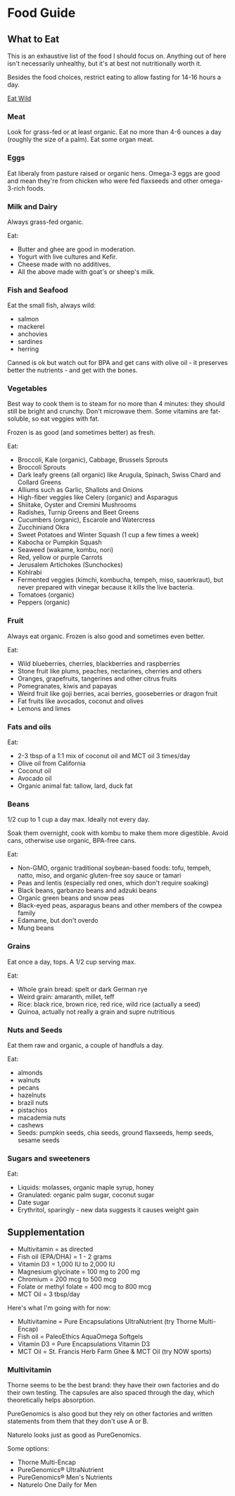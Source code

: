 # Food Guide

## What to Eat

This is an exhaustive list of the food I should focus on. Anything out of here isn't necessarily unhealthy, but it's at best not nutritionally worth it.

Besides the food choices, restrict eating to allow fasting for 14-16 hours a day.

[Eat Wild](http://www.eatwild.com/products/canada.html#QB)

### Meat

Look for grass-fed or at least organic. Eat no more than 4-6 ounces a day (roughly the size of a palm). Eat some organ meat.

### Eggs

Eat liberaly from pasture raised or organic hens. Omega-3 eggs are good and mean they're from chicken who were fed flaxseeds and other omega-3-rich foods.

### Milk and Dairy

Always grass-fed organic.

Eat:

- Butter and ghee are good in moderation.
- Yogurt with live cultures and Kefir.
- Cheese made with no additives.
- All the above made with goat's or sheep's milk.

### Fish and Seafood

Eat the small fish, always wild: 

- salmon
- mackerel
- anchovies
- sardines
- herring 

Canned is ok but watch out for BPA and get cans with olive oil - it preserves better the nutrients - and get with the bones.

### Vegetables

Best way to cook them is to steam for no more than 4 minutes: they should still be bright and crunchy. Don't microwave them. Some vitamins are fat-soluble, so eat veggies with fat.

Frozen is as good (and sometimes better) as fresh.

Eat:

- Broccoli, Kale (organic), Cabbage, Brussels Sprouts
- Broccoli Sprouts
- Dark leafy greens (all organic) like Arugula, Spinach, Swiss Chard and Collard Greens
- Alliums such as Garlic, Shallots and Onions
- High-fiber veggies like Celery (organic) and Asparagus
- Shiitake, Oyster and Cremini Mushrooms
- Radishes, Turnip Greens and Beet Greens
- Cucumbers (organic), Escarole and Watercress
- Zucchiniand Okra
- Sweet Potatoes and Winter Squash (1 cup a few times a week)
- Kabocha or Pumpkin Squash
- Seaweed (wakame, kombu, nori)
- Red, yellow or purple Carrots
- Jerusalem Artichokes (Sunchockes)
- Kohlrabi
- Fermented veggies (kimchi, kombucha, tempeh, miso, sauerkraut), but never prepared with vinegar because it kills the live bacteria.
- Tomatoes (organic)
- Peppers (organic)

### Fruit

Always eat organic. Frozen is also good and sometimes even better.

Eat:

- Wild blueberries, cherries, blackberries and raspberries
- Stone fruit like plums, peaches, nectarines, cherries and others
- Oranges, grapefruits, tangerines and other citrus fruits
- Pomegranates, kiwis and papayas
- Weird fruit like goji berries, acai berries, gooseberries or dragon fruit
- Fat fruits like avocados, coconut and olives
- Lemons and limes

### Fats and oils

Eat:

- 2-3 tbsp of a 1:1 mix of coconut oil and MCT oil 3 times/day
- Olive oil from California
- Coconut oil
- Avocado oil
- Organic animal fat: tallow, lard, duck fat

### Beans

1/2 cup to 1 cup a day max. Ideally not every day.

Soak them overnight, cook with kombu to make them more digestible. Avoid cans, otherwise use organic, BPA-free cans.

Eat:

- Non-GMO, organic traditional soybean-based foods: tofu, tempeh, natto, miso, and organic gluten-free soy sauce or tamari
- Peas and lentis (especially red ones, which don't require soaking)
- Black beans, garbanzo beans and adzuki beans
- Organic green beans and snow peas
- Black-eyed peas, asparagus beans and other members of the cowpea family
- Edamame, but don't overdo
- Mung beans

### Grains

Eat once a day, tops. A 1/2 cup serving max.

Eat:

- Whole grain bread: spelt or dark German rye
- Weird grain: amaranth, millet, teff
- Rice: black rice, brown rice, red rice, wild rice (actually a seed)
- Quinoa, actually not really a grain and supre nutritious

### Nuts and Seeds

Eat them raw and organic, a couple of handfuls a day.

Eat:

- almonds
- walnuts
- pecans
- hazelnuts
- brazil nuts
- pistachios
- macademia nuts
- cashews
- Seeds: pumpkin seeds, chia seeds, ground flaxseeds, hemp seeds, sesame seeds

### Sugars and sweeteners

Eat:

- Liquids: molasses, organic maple syrup, honey
- Granulated: organic palm sugar, coconut sugar
- Date sugar
- Erythritol, sparingly - new data suggests it causes weight gain

## Supplementation

- Multivitamin             = as directed
- Fish oil (EPA/DHA)       = 1 - 2 grams
- Vitamin D3               = 1,000 IU to 2,000 IU
- Magnesium glycinate      = 100 mg to 200 mg
- Chromium                 = 200 mcg to 500 mcg
- Folate or methyl folate  = 400 mcg to 800 mcg
- MCT Oil                  = 3 tbsp/day

Here's what I'm going with for now:

- Multivitamine = Pure Encapsulations UltraNutrient (try Thorne Multi-Encap)
- Fish oil      = PaleoEthics AquaOmega Softgels
- Vitamin D3    = Pure Encapsulations Vitamin D3
- MCT Oil       = St. Francis Herb Farm Ghee & MCT Oil (try NOW sports)

### Multivitamin

Thorne seems to be the best brand: they have their own factories and do their
own testing. The capsules are also spaced through the day, which theoretically
helps absorption.

PureGenomics is also good but they rely on other factories and written statements 
from them that they don't use A or B.

Naturelo looks just as good as PureGenomics.

Some options:

- Thorne Multi-Encap
- PureGenomics® UltraNutrient
- PureGenomics® Men's Nutrients
- Naturelo One Daily for Men
